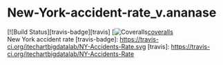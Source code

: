 # New-York-accident-rate_v.ananase
[![Build Status][travis-badge][travis]
[![Coveralls][coveralls-badge][coveralls]
<br/>
New York accident rate 
[travis-badge]: https://travis-ci.org/itechartbigdatalab/NY-Accidents-Rate.svg
[travis]: https://travis-ci.org/itechartbigdatalab/NY-Accidents-Rate

[coveralls-badge]: https://img.shields.io/coveralls/itechartbigdatalab/NY-Accidents-Rate/master.png?style=flat-square
[coveralls]: https://coveralls.io/github/itechartbigdatalab/NY-Accidents-Rate
